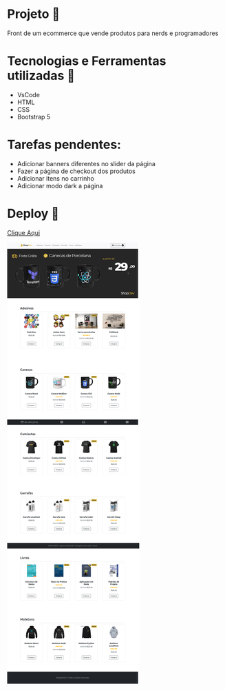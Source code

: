 # Projeto :rocket:
Front de um ecommerce que vende produtos para nerds e programadores

# Tecnologias e Ferramentas utilizadas :robot:
- VsCode
- HTML
- CSS
- Bootstrap 5

# Tarefas pendentes:
- Adicionar banners diferentes no slider da página
- Fazer a página de checkout dos produtos
- Adicionar itens no carrinho
- Adicionar modo dark a página



# Deploy 🔌

[Clique Aqui](https://gustavogss.github.io/shopdev/)

<img src="https://github.com/gustavogss/shopdev/blob/main/images/site.png"/>
